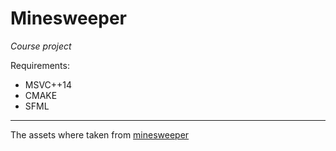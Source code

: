 # Minesweeper

_Сourse project_

Requirements:
- MSVC++14 
- CMAKE
- SFML

---

The assets where taken from [minesweeper]

[minesweeper]: https://github.com/logalex96/Minesweeper
